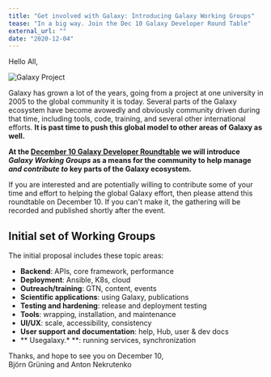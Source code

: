 ```yaml
---
title: "Get involved with Galaxy: Introducing Galaxy Working Groups"
tease: "In a big way. Join the Dec 10 Galaxy Developer Round Table"
external_url: ""
date: "2020-12-04"
---
```


Hello All,

<img class="float-right" src="/src/images/galaxy-logos/galaxy_logo_25percent.png" alt="Galaxy Project" />

Galaxy has grown a lot of the years, going from a project at one university in 2005 to the global community it is today. Several parts of the Galaxy ecosystem have become avowedly and obviously community driven during that time, including tools, code, training, and several other international efforts.  **It is past time to push this global model to other areas of Galaxy as well.**

**At the [December 10 Galaxy Developer Roundtable](/src/events/2020-12-10-dev-roundtable/index.md) we will introduce *Galaxy Working Groups* as a means for the community to help manage *and contribute to* key parts of the Galaxy ecosystem.**

If you are interested and are potentially willing to contribute some of your time and effort to helping the global Galaxy effort, then please attend this roundtable on December 10.  If you can't make it, the gathering will be recorded and published shortly after the event.

## Initial set of Working Groups

The initial proposal includes these topic areas:

* **Backend**: APIs, core framework, performance
* **Deployment**: Ansible, K8s, cloud
* **Outreach/training**: GTN, content, events
* **Scientific applications**: using Galaxy, publications
* **Testing and hardening**: release and deployment testing
* **Tools**: wrapping, installation, and maintenance
* **UI/UX**: scale, accessibility, consistency
* **User support and documentation**: help, Hub, user & dev docs
* ** Usegalaxy.* **: running services, synchronization

Thanks, and hope to see you on December 10,<br />
Björn Grüning and Anton Nekrutenko

